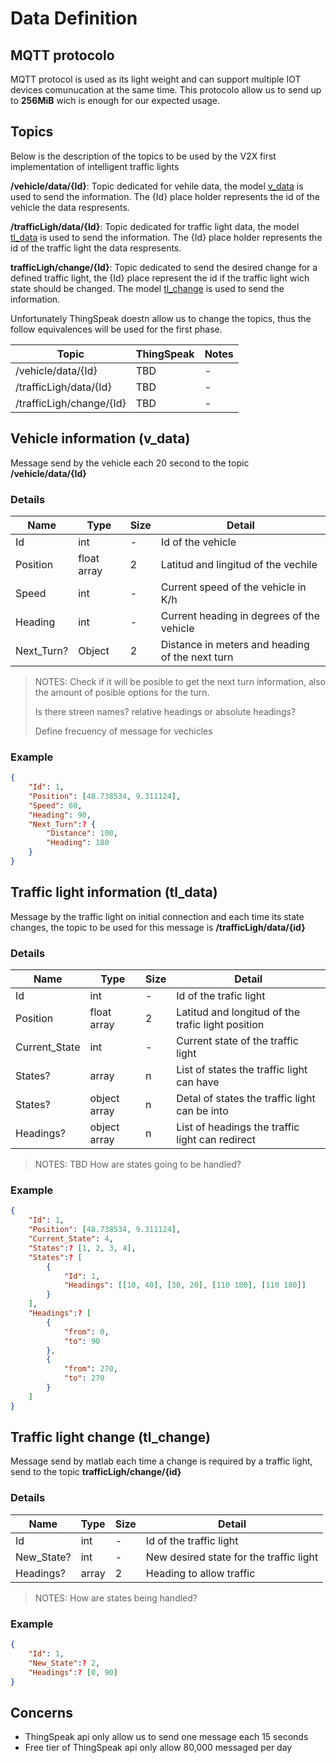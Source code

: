 # Data Definition

## MQTT protocolo

MQTT protocol is used as its light weight and can support multiple IOT devices comunucation at the same time. This protocolo allow us to send up to **256MiB** wich is enough for our expected usage.


## Topics

Below is the description of the topics to be used by the V2X first implementation of intelligent traffic lights

**/vehicle/data/{Id}**: Topic dedicated for vehile data, the model [v_data](#vehicle-information-v_data) is used to send the information. The {Id} place holder represents the id of the vehicle the data respresents.

**/trafficLigh/data/{Id}**: Topic dedicated for traffic light data, the model [tl_data](#traffic-light-information-tl_data) is used to send the information. The {Id} place holder represents the id of the traffic light the data respresents.

**trafficLigh/change/{Id}**: Topic dedicated to send the desired change for a defined traffic light, the {Id} place represent the id if the traffic light wich state should be changed. The model [tl_change](#traffic-light-change-tl_change) is used to send the information.

Unfortunately ThingSpeak doestn allow us to change the topics, thus the follow equivalences will be used for the first phase.

| Topic | ThingSpeak | Notes |
| -- | -- | -- |
| /vehicle/data/{Id} | TBD | - |
| /trafficLigh/data/{Id} | TBD | - |
| /trafficLigh/change/{Id} | TBD | - |


## Vehicle information (v_data)

Message send by the vehicle each 20 second to the topic **/vehicle/data/{Id}**

### Details 
| Name | Type | Size | Detail |
| ---- | ---- | ---- | ------ |
| Id | int | - | Id of the vehicle |
| Position | float array | 2 | Latitud and lingitud of the vechile |
| Speed | int | - | Current speed of the vehicle in K/h |
| Heading | int | - | Current heading in degrees of the vehicle |
| Next_Turn? | Object | 2 | Distance in meters and heading of the next turn |

> NOTES: Check if it will be posible to get the next turn information, also the amount of posible options for the turn.
> 
> Is there streen names? relative headings or absolute headings?
>
> Define frecuency of message for vechicles

### Example

```json
{
    "Id": 1,
    "Position": [48.738534, 9.311124],
    "Speed": 60,
    "Heading": 90,
    "Next_Turn":? {
        "Distance": 100,
        "Heading": 180
    }
}
```

## Traffic light information (tl_data)

Message by the traffic light on initial connection and each time its state changes, the topic to be used for this message is **/trafficLigh/data/{id}**

### Details 
| Name | Type | Size | Detail |
| ---- | ---- | ---- | ------ |
| Id | int | - | Id of the trafic light |
| Position | float array | 2 | Latitud and longitud of the trafic light position |
| Current_State | int | - | Current state of the traffic light |
| States? | array | n | List of states the traffic light can have |
| States? | object array | n | Detal of states the traffic light can be into |
| Headings? | object array | n | List of headings the traffic light can redirect |
 
 >NOTES: TBD How are states going to be handled?


### Example
```json
{
    "Id": 1,
    "Position": [48.738534, 9.311124],
    "Current_State": 4,
    "States":? [1, 2, 3, 4],
    "States":? [
        {
            "Id": 1,
            "Headings": [[10, 40], [30, 20], [110 180], [110 180]]
        }
    ],
    "Headings":? [
        {
            "from": 0,
            "to": 90
        },
        {
            "from": 270,
            "to": 270
        }
    ]
}
```

## Traffic light change (tl_change)

Message send by matlab each time a change is required by a traffic light, send to the topic **trafficLigh/change/{id}**

### Details 
| Name | Type | Size | Detail |
| ---- | ---- | ---- | ------ |
| Id | int | - | Id of the traffic light |
| New_State? | int | - |  New desired state for the traffic light |
| Headings? | array | 2 | Heading to allow traffic

> NOTES: How are states being handled?

### Example
```json
{
    "Id": 1,
    "New_State":? 2,
    "Headings":? [0, 90]
}
```

## Concerns

- ThingSpeak api only allow us to send one message each 15 seconds
- Free tier of ThingSpeak api only allow 80,000 messaged per day
